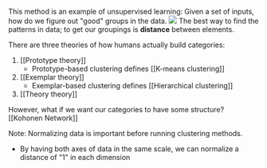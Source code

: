 This method is an example of unsupervised learning: Given a set of inputs, how do we figure out "good" groups in the data. 
![](https://media.geeksforgeeks.org/wp-content/uploads/merge3cluster.jpg)
The best way to find the patterns in data; to get our groupings is __distance__ between elements. 

There are three theories of how humans actually build categories: 
1. [[Prototype theory]]
   - Prototype-based clustering defines [[K-means clustering]]
2. [[Exemplar theory]]
   - Exemplar-based clustering defines [[Hierarchical clustering]]
3. [[Theory theory]]

However, what if we want our categories to have some structure? [[Kohonen Network]]

Note: Normalizing data is important before running clustering methods.
- By having both axes of data in the same scale, we can normalize a distance of "1" in each dimension
